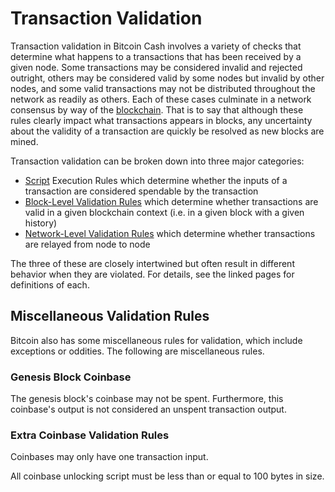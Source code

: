 # Transaction Validation

Transaction validation in Bitcoin Cash involves a variety of checks that determine what happens to a transactions that has been received by a given node.  Some transactions may be considered invalid and rejected outright, others may be considered valid by some nodes but invalid by other nodes, and some valid transactions may not be distributed throughout the network as readily as others.  Each of these cases culminate in a network consensus by way of the [blockchain](/protocol/blockchain).  That is to say that although these rules clearly impact what transactions appears in blocks, any uncertainty about the validity of a transaction are quickly be resolved as new blocks are mined.

Transaction validation can be broken down into three major categories:

 - [Script](/protocol/blockchain/script) Execution Rules which determine whether the inputs of a transaction are considered spendable by the transaction
 - [Block-Level Validation Rules](/protocol/blockchain/transaction-validation/block-level-validation-rules) which determine whether transactions are valid in a given blockchain context (i.e. in a given block with a given history)
 - [Network-Level Validation Rules](/protocol/blockchain/transaction-validation/network-level-validation-rules) which determine whether transactions are relayed from node to node

The three of these are closely intertwined but often result in different behavior when they are violated.  For details, see the linked pages for definitions of each.

## Miscellaneous Validation Rules

Bitcoin also has some miscellaneous rules for validation, which include exceptions or oddities.
The following are miscellaneous rules.

### Genesis Block Coinbase

The genesis block's coinbase may not be spent.
Furthermore, this coinbase's output is not considered an unspent transaction output.

### Extra Coinbase Validation Rules

Coinbases may only have one transaction input.

All coinbase unlocking script must be less than or equal to 100 bytes in size.
